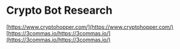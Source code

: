 
# Crypto Bot Research

[https://www.cryptohopper.com/](https://www.cryptohopper.com/)
[https://3commas.io/https://3commas.io/](https://3commas.io/https://3commas.io/)